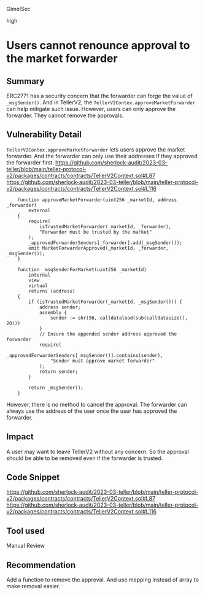 GimelSec

high

# Users cannot renounce approval to the market forwarder

## Summary

ERC2771 has a security concern that the forwarder can forge the value of `_msgSender()`. And in TellerV2, the `TellerV2Contex.approveMarketForwarder` can help mitigate such issue. However, users can only approve the forwarder. They cannot remove the approvals. 

## Vulnerability Detail


`TellerV2Contex.approveMarketForwarder`  lets users approve the market forwarder. And the forwarder can only use their addresses if they approved the forwarder first.
https://github.com/sherlock-audit/2023-03-teller/blob/main/teller-protocol-v2/packages/contracts/contracts/TellerV2Context.sol#L87
https://github.com/sherlock-audit/2023-03-teller/blob/main/teller-protocol-v2/packages/contracts/contracts/TellerV2Context.sol#L116
```solidity
    function approveMarketForwarder(uint256 _marketId, address _forwarder)
        external
    {
        require(
            isTrustedMarketForwarder(_marketId, _forwarder),
            "Forwarder must be trusted by the market"
        );
        _approvedForwarderSenders[_forwarder].add(_msgSender());
        emit MarketForwarderApproved(_marketId, _forwarder, _msgSender());
    }

    function _msgSenderForMarket(uint256 _marketId)
        internal
        view
        virtual
        returns (address)
    {
        if (isTrustedMarketForwarder(_marketId, _msgSender())) {
            address sender;
            assembly {
                sender := shr(96, calldataload(sub(calldatasize(), 20)))
            }
            // Ensure the appended sender address approved the forwarder
            require(
                _approvedForwarderSenders[_msgSender()].contains(sender),
                "Sender must approve market forwarder"
            );
            return sender;
        }

        return _msgSender();
    }
```

However, there is no method to cancel the approval. The forwarder can always use the address of the user once the user has approved the forwarder.   

## Impact

A user may want to leave TellerV2 without any concern. So the approval should be able to be removed even if the forwarder is trusted.

## Code Snippet

https://github.com/sherlock-audit/2023-03-teller/blob/main/teller-protocol-v2/packages/contracts/contracts/TellerV2Context.sol#L87
https://github.com/sherlock-audit/2023-03-teller/blob/main/teller-protocol-v2/packages/contracts/contracts/TellerV2Context.sol#L116


## Tool used

Manual Review

## Recommendation

Add a function to remove the approval. And use mapping instead of array to make removal easier.
